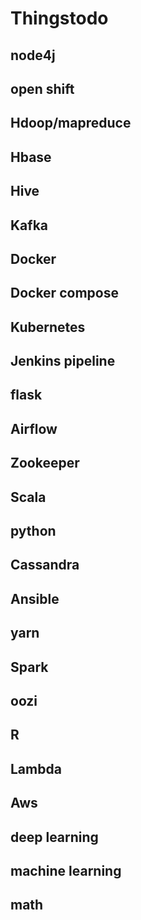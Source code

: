 # Thingstodo

## node4j
## open shift
## Hdoop/mapreduce
## Hbase
## Hive
## Kafka
## Docker
## Docker compose
## Kubernetes
## Jenkins pipeline
## flask
## Airflow
## Zookeeper
## Scala
## python
## Cassandra
## Ansible
## yarn
## Spark
## oozi
## R
## Lambda
## Aws
## deep learning
## machine learning
## math
